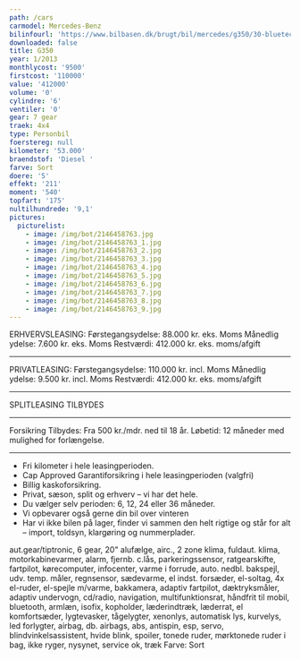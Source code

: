 ```yaml
---
path: /cars
carmodel: Mercedes-Benz
bilinfourl: 'https://www.bilbasen.dk/brugt/bil/mercedes/g350/30-bluetec-aut-5d/3713196'
downloaded: false
title: G350
year: 1/2013
monthlycost: '9500'
firstcost: '110000'
value: '412000'
volume: '0'
cylindre: '6'
ventiler: '0'
gear: 7 gear
traek: 4x4
type: Personbil
foerstereg: null
kilometer: '53.000'
braendstof: 'Diesel '
farve: Sort
doere: '5'
effekt: '211'
moment: '540'
topfart: '175'
nultilhundrede: '9,1'
pictures:
  picturelist:
    - image: /img/bot/2146458763.jpg
    - image: /img/bot/2146458763_1.jpg
    - image: /img/bot/2146458763_2.jpg
    - image: /img/bot/2146458763_3.jpg
    - image: /img/bot/2146458763_4.jpg
    - image: /img/bot/2146458763_5.jpg
    - image: /img/bot/2146458763_6.jpg
    - image: /img/bot/2146458763_7.jpg
    - image: /img/bot/2146458763_8.jpg
    - image: /img/bot/2146458763_9.jpg
---
```

ERHVERVSLEASING:
Førstegangsydelse: 88.000 kr. eks. Moms
Månedlig ydelse: 7.600 kr. eks. Moms
Restværdi: 412.000 kr. eks. moms/afgift
__________________________________________
PRIVATLEASING:
Førstegangsydelse: 110.000 kr. incl. Moms
Månedlig ydelse: 9.500 kr. incl. Moms
Restværdi: 412.000 kr. eks. moms/afgift
__________________________________________

SPLITLEASING TILBYDES
__________________________________________
Forsikring Tilbydes:
Fra 500 kr./mdr. ned til 18 år.
Løbetid: 12 måneder med mulighed for forlængelse.
__________________________________________
* Fri kilometer i hele leasingperioden.
* Cap Approved Garantiforsikring i hele leasingperioden (valgfri)
* Billig kaskoforsikring.
* Privat, sæson, split og erhverv – vi har det hele.
* Du vælger selv perioden: 6, 12, 24 eller 36 måneder.
* Vi opbevarer også gerne din bil over vinteren
* Har vi ikke bilen på lager, finder vi sammen den helt rigtige og står for alt – import, toldsyn, klargøring og nummerplader.

aut.gear/tiptronic, 6 gear, 20" alufælge, airc., 2 zone klima, fuldaut. klima, motorkabinevarmer, alarm, fjernb. c.lås, parkeringssensor, ratgearskifte, fartpilot, kørecomputer, infocenter, varme i forrude, auto. nedbl. bakspejl, udv. temp. måler, regnsensor, sædevarme, el indst. forsæder, el-soltag, 4x el-ruder, el-spejle m/varme, bakkamera, adaptiv fartpilot, dæktryksmåler, adaptiv undervogn, cd/radio, navigation, multifunktionsrat, håndfrit til mobil, bluetooth, armlæn, isofix, kopholder, læderindtræk, læderrat, el komfortsæder, lygtevasker, tågelygter, xenonlys, automatisk lys, kurvelys, led forlygter, airbag, db. airbags, abs, antispin, esp, servo, blindvinkelsassistent, hvide blink, spoiler, tonede ruder, mørktonede ruder i bag, ikke ryger, nysynet, service ok, træk
Farve: Sort
